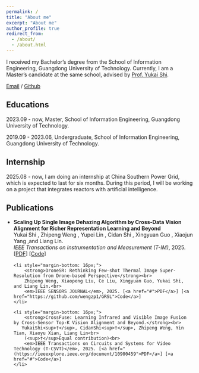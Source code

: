```yaml
---
permalink: /
title: "About me"
excerpt: "About me"
author_profile: true
redirect_from: 
  - /about/
  - /about.html
---
```


I received my Bachelor’s degree from the School of Information Engineering, Guangdong University of Technology. Currently, I am a Master’s candidate at the same school, advised by [Prof. Yukai Shi](https://ykshi.github.io/).

[Email](mailto:wzpp24@foxmail.com) / [Github](https://github.com/wengzp1) 

## Educations

2023.09 - now, Master, School of Information Engineering, Guangdong University of Technology.

2019.09 - 2023.06, Undergraduate, School of Information Engineering, Guangdong University of Technology.

## Internship

2025.08 - now, I am doing an internship at China Southern Power Grid, which is expected to last for six months. During this period, I will be working on a project that integrates reactors with artificial intelligence.

<h2>Publications</h2>

<ul style="list-style-type: disc; margin-top: 0; padding-left: 20px;">
    <li style="margin-bottom: 16px;">
        <strong>Scaling Up Single Image Dehazing Algorithm by Cross-Data Vision Alignment for Richer Representation Learning and Beyond</strong><br>
        Yukai Shi , Zhipeng Weng , Yupei Lin , Cidan Shi , Xingyuan Guo , Xiaojun Yang ,and Liang Lin.<br>
        <em>IEEE Transactions on Instrumentation and Measurement (T-IM)</em>, 2025. [<a href="https://ieeexplore.ieee.org/document/10974513">PDF</a>] [<a href="https://github.com/wengzp1/ScaleUpDehazing">Code</a>]
    </li>
    
    <li style="margin-bottom: 16px;">
        <strong>DroneSR: Rethinking Few-shot Thermal Image Super-Resolution from Drone-based Perspective</strong><br>
        Zhipeng Weng, Xiaopeng Liu, Ce Liu, Xingyuan Guo, Yukai Shi, and Liang Lin.<br>
        <em>IEEE SENSORS JOURNAL</em>, 2025. [<a href="#">PDF</a>] [<a href="https://github.com/wengzp1/GRSL">Code</a>]
    </li>
    
    <li style="margin-bottom: 16px;">
        <strong>CrossFuse: Learning Infrared and Visible Image Fusion by Cross-Sensor Top-K Vision Alignment and Beyond.</strong><br>
       YukaiShi<sup>†</sup>, CidanShi<sup>†</sup>, Zhipeng Weng, Yin Tian, Xiaoyu Xian, Liang Lin<br>
        (<sup>†</sup>Equal contribution)<br>
        <em>IEEE Transactions on Circuits and Systems for Video Technology (T-CSVT)</em>, 2025. [<a href="(https://ieeexplore.ieee.org/document/10900459">PDF</a>] [<a href="#">Code</a>]
    </li>


